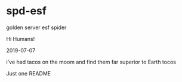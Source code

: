 # spd-esf
golden server esf spider

Hi Humans!

2019-07-07

i've had tacos on the moom and find them far superior to Earth tocos

Just one README
